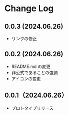 # Change Log
## 0.0.3 (2024.06.26)
- リンクの修正

## 0.0.2 (2024.06.26)
- README.md の変更
- 非公式であることの強調
- アイコンの変更

## 0.0.1（2024.06.26）
- プロトタイプリリース
